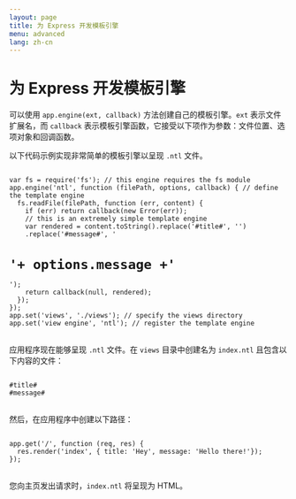 ```yaml
---
layout: page
title: 为 Express 开发模板引擎
menu: advanced
lang: zh-cn
---
```


# 为 Express 开发模板引擎

可以使用 `app.engine(ext, callback)` 方法创建自己的模板引擎。`ext` 表示文件扩展名，而 `callback` 表示模板引擎函数，它接受以下项作为参数：文件位置、选项对象和回调函数。

以下代码示例实现非常简单的模板引擎以呈现 `.ntl` 文件。

<pre>
<code class="language-javascript" translate="no">
var fs = require('fs'); // this engine requires the fs module
app.engine('ntl', function (filePath, options, callback) { // define the template engine
  fs.readFile(filePath, function (err, content) {
    if (err) return callback(new Error(err));
    // this is an extremely simple template engine
    var rendered = content.toString().replace('#title#', '<title>'+ options.title +'</title>')
    .replace('#message#', '<h1>'+ options.message +'</h1>');
    return callback(null, rendered);
  });
});
app.set('views', './views'); // specify the views directory
app.set('view engine', 'ntl'); // register the template engine
</code>
</pre>

应用程序现在能够呈现 `.ntl` 文件。在 `views` 目录中创建名为 `index.ntl` 且包含以下内容的文件：

<pre>
<code class="language-javascript" translate="no">
#title#
#message#
</code>
</pre>

然后，在应用程序中创建以下路径：

<pre>
<code class="language-javascript" translate="no">
app.get('/', function (req, res) {
  res.render('index', { title: 'Hey', message: 'Hello there!'});
});
</code>
</pre>

您向主页发出请求时，`index.ntl` 将呈现为 HTML。
